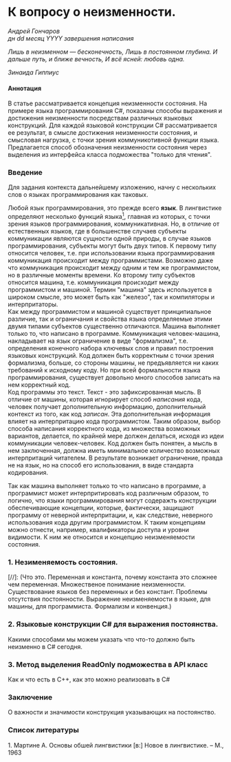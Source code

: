 # К вопросу о неизменности.
*Андрей Гончаров*  
*дн dd месяц YYYY завершения написания*    

*Лишь в неизменном — бесконечность,*
*Лишь в постоянном глубина.*
*И дальше путь, и ближе вечность,*
*И всё ясней: любовь одна.*

*Зинаида Гиппиус*


#### Аннотация
В статье рассматривается концепция неизменности состояния. На примере языка программирования C#, показаны способы выражения и достижения неизменности посредствам различных языковых конструкций. Для каждой языковой конструкции C# рассматривается ее результат, в смысле достижения неизменности состояния, и смысловая нагрузка, с точки зрения коммуникотивной функции языка. Предлагается способ обозначения неизменности состояния через выделения из интерфейса класса подможества "только для чтения".    

### Введение
Для задания контекста дальнейшему изложению, начну с нескольких слов о языках программирования как таковых.  

Любой язык программирования, это прежде всего **язык**. В лингвистике определяют несколько функций языка[<sup>1</sup>](#1), главная из которых, с точки зрения языков программирования, коммуникативная. Но, в отличие от естественных языков, где в большенстве случаев субъекты коммуникации являются сущности одной природы, в случае языков программирования, субъекты могут быть двух типов. К первому типу относится человек, т.е. при использовании языка программирования коммуникация происходит между программистами. Возможно даже что коммуникация происходит между одним и тем же программистом, но в различные моменты времени. Ко второму типу субъектов относится машина, т.е. коммуникация происходит между программистом и машиной. Термин "машина" здесь используется в широком смысле, это может быть как  "железо", так и компиляторы и интерпритаторы.  
Как между программистом и машиной существует принципиальное различие, так и ограничания и свойства языка определяемые этими двумя типами субъектов существенно отличаются. Машина выполняет только то, что написано в программе. Коммуникация человек-машина, накладывает на язык ограничение в виде "формализма", т.е. определения конечного набора ключевых слов и правил построения языковых конструкций. Код должен быть корректным с точки зрения формализма, больше, со стороны машины, не предъявляется ни каких требований к исходному коду.  Но при всей формальности языка программирования, существует довольно много способов записать на нем корректный код.  
Код программы это текст. Текст - это зафиксированная мысль. В отличие от машины, которая игнорирует способ *написания* кода, человек получает дополнительную информацию, дополнительный контекст из того, как код *записан*. Эта дополнительная информация влияет на интерпритацию кода  программистом. Таким образом, выбор способа написания корректного кода, из множества возможных вариантов, делается, по крайней мере должен делаться, исходя из идеи коммуникации человек-человек. Код должен быть понятен, а мысль в нем заключенная, должна иметь минимальное количество возможных интерпритаций читателем. В результате возникает ограничение, правда не на язык, но на способ его использования, в виде стандарта кодирования.   

Так как машина выполняет только то что написано в программе, а программист может интерпритировать код различным образом, то логично, что языки программирования могут содеражть конструкции обеспечивающие концепции, которые, фактически, защищают программу от неверной интерпритации, и, как следствие, неверного использования кода другим программистом. К таким концепциям можно отнести, например, квалификаторы доступа и уровни видимости. К ним же относится и концепцию неизменяемости состояния.

### 1. Незименяемость состояния.
[//]: (Что это. Переменная и константа, почему константа это сложнее чем переменная. Множественое понимание неизменности. Существование языков без переменных и без констант. Проблемы отсутствия постоянности. Выражение неизменяемости в языке, для машины, для программиста. Формализм и конвенция.)

### 2. Языковые конструкции C# для выражения постоянства.
Какими способами мы можем указать что что-то должно быть неизменно в C# сегодня. 

### 3. Метод выделения ReadOnly подможества в API класс
Как и что есть в C++, как это можно реализовать в C#

### Заключение
О важности и значимости конструкция указывающих на постоянство.
### Список литературы
<a class='anchor' id='1'>1</a>. Мартине А. Основы обшей лингвистики \[в:\] Новое в лингвистике. – М., 1963  
